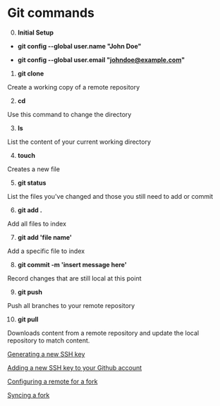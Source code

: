 # Git commands

0. **Initial Setup**

- **git config --global user.name "John Doe"**

- **git config --global user.email "johndoe@example.com"**

1. **git clone** 

Create a working copy of a remote repository 

2. **cd**

Use this command to change the directory

3. **ls**

List the content of your current working directory  

4. **touch**

Creates a new file 

5. **git status**

List the files you've changed and those you still need to add or commit

6. **git add .** 

Add all files to index 

7. **git add 'file name'** 

Add a specific file to index

8. **git commit -m 'insert message here'**

Record changes that are still local at this point

9. **git push** 

Push all branches to your remote repository 

10. **git pull**

Downloads content from a remote repository and update the local repository to match content. 


[Generating a new SSH key](https://help.github.com/en/enterprise/2.16/user/articles/generating-a-new-ssh-key-and-adding-it-to-the-ssh-agent)

[Adding a new SSH key to your Github account](https://help.github.com/en/articles/adding-a-new-ssh-key-to-your-github-account)

[Configuring a remote for a fork](https://help.github.com/en/articles/configuring-a-remote-for-a-fork)

[Syncing a fork](https://help.github.com/en/articles/syncing-a-fork)